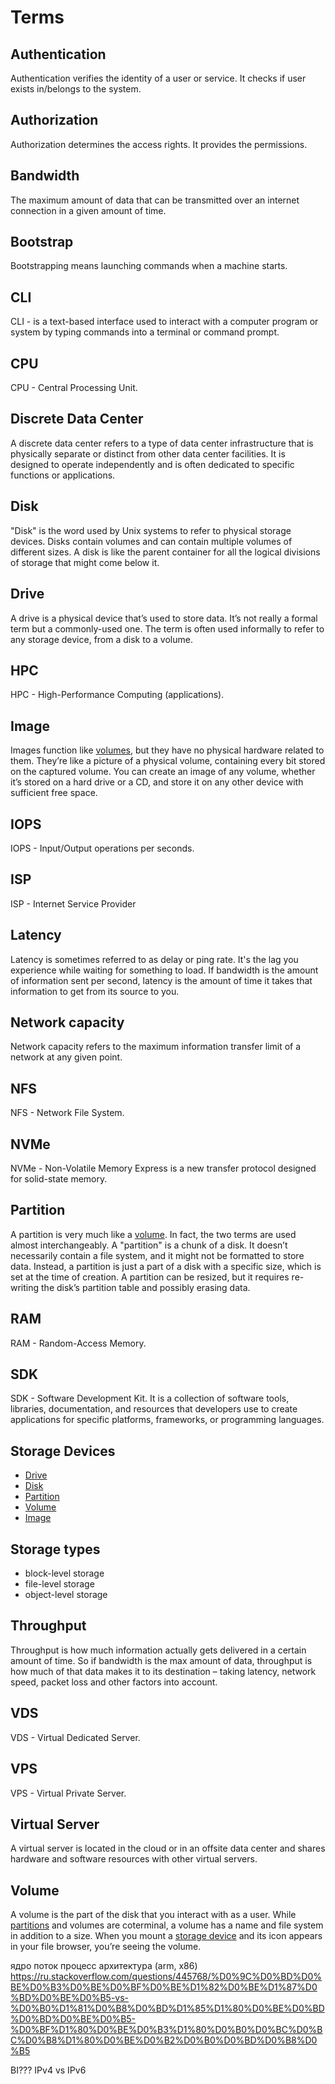 # Terms

## Authentication
Authentication verifies the identity of a user or service. It checks if
user exists in/belongs to the system.

## Authorization
Authorization determines the access rights. It provides the permissions.

## Bandwidth
The maximum amount of data that can be transmitted over an internet connection
in a given amount of time.

## Bootstrap
Bootstrapping means launching commands when a machine starts.

## CLI
CLI - is a text-based interface used to interact with a computer program or
system by typing commands into a terminal or command prompt.

## CPU
CPU - Central Processing Unit.

## Discrete Data Center
A discrete data center refers to a type of data center infrastructure that is
physically separate or distinct from other data center facilities. It is
designed to operate independently and is often dedicated to specific functions
or applications.

## Disk
"Disk" is the word used by Unix systems to refer to physical storage devices.
Disks contain volumes and can contain multiple volumes of different sizes.
A disk is like the parent container for all the logical divisions of storage
that might come below it.

## Drive
A drive is a physical device that’s used to store data. It’s not really a formal
term but a commonly-used one. The term is often used informally to refer to any
storage device, from a disk to a volume.

## HPC
HPC - High-Performance Computing (applications).

## Image
Images function like [volumes](#volume), but they have no physical hardware
related to them. They’re like a picture of a physical volume, containing every
bit stored on the captured volume. You can create an image of any volume,
whether it’s stored on a hard drive or a CD, and store it on any other device
with sufficient free space.

## IOPS
IOPS  - Input/Output operations per seconds.

## ISP
ISP - Internet Service Provider

## Latency
Latency is sometimes referred to as delay or ping rate. It's the lag you
experience while waiting for something to load. If bandwidth is the amount of
information sent per second, latency is the amount of time it takes that
information to get from its source to you.

## Network capacity
Network capacity refers to the maximum information transfer limit of a network
at any given point.

## NFS
NFS - Network File System.

## NVMe
NVMe - Non-Volatile Memory Express is a new transfer protocol designed for
solid-state memory.

## Partition
A partition is very much like a [volume](#volume). In fact, the two terms are
used almost interchangeably. A "partition" is a chunk of a disk. It doesn’t
necessarily contain a file system, and it might not be formatted to store data.
Instead, a partition is just a part of a disk with a specific size, which is set
at the time of creation. A partition can be resized, but it requires re-writing
the disk’s partition table and possibly erasing data.

## RAM
RAM - Random-Access Memory.

## SDK
SDK - Software Development Kit. It is a collection of software tools,
libraries, documentation, and resources that developers use to create
applications for specific platforms, frameworks, or programming languages.

## Storage Devices
* [Drive](#drive)
* [Disk](#disk)
* [Partition](#partition)
* [Volume](#volume)
* [Image](#image)

## Storage types
* block-level storage
* file-level storage
* object-level storage

## Throughput
Throughput is how much information actually gets delivered in a certain amount
of time. So if bandwidth is the max amount of data, throughput is how much of
that data makes it to its destination – taking latency,
network speed,
packet loss and other factors into account.

## VDS
VDS - Virtual Dedicated Server.

## VPS
VPS - Virtual Private Server.

## Virtual Server
A virtual server is located in the cloud or in an offsite data center and shares
hardware and software resources with other virtual servers.

## Volume
A volume is the part of the disk that you interact with as a user. While
[partitions](#partition) and volumes are coterminal, a volume has a name and
file system in addition to a size. When you mount a
[storage device](#storage-devices) and its icon appears in your file browser,
you’re seeing the volume.


ядро
поток
процесс
архитектура (arm, x86)
https://ru.stackoverflow.com/questions/445768/%D0%9C%D0%BD%D0%BE%D0%B3%D0%BE%D0%BF%D0%BE%D1%82%D0%BE%D1%87%D0%BD%D0%BE%D0%B5-vs-%D0%B0%D1%81%D0%B8%D0%BD%D1%85%D1%80%D0%BE%D0%BD%D0%BD%D0%BE%D0%B5-%D0%BF%D1%80%D0%BE%D0%B3%D1%80%D0%B0%D0%BC%D0%BC%D0%B8%D1%80%D0%BE%D0%B2%D0%B0%D0%BD%D0%B8%D0%B5


BI???
IPv4 vs IPv6
